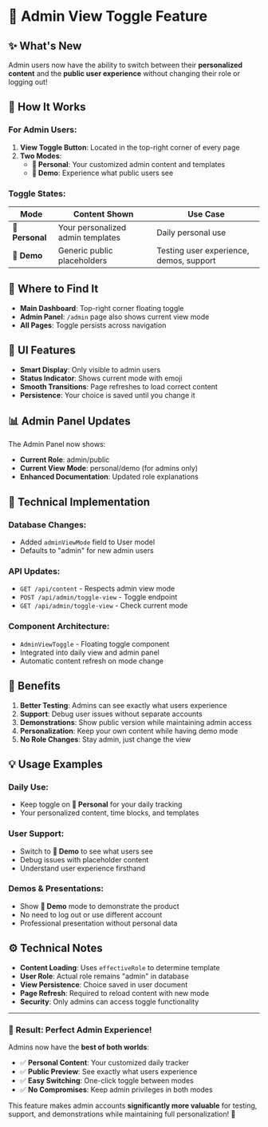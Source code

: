 # 👑 Admin View Toggle Feature

## ✨ **What's New**

Admin users now have the ability to switch between their **personalized content** and the **public user experience** without changing their role or logging out!

## 🎯 **How It Works**

### **For Admin Users:**

1. **View Toggle Button**: Located in the top-right corner of every page
2. **Two Modes**:
   - **👑 Personal**: Your customized admin content and templates
   - **👥 Demo**: Experience what public users see

### **Toggle States:**

| Mode            | Content Shown                     | Use Case                                |
| --------------- | --------------------------------- | --------------------------------------- |
| **👑 Personal** | Your personalized admin templates | Daily personal use                      |
| **👥 Demo**     | Generic public placeholders       | Testing user experience, demos, support |

## 🔧 **Where to Find It**

- **Main Dashboard**: Top-right corner floating toggle
- **Admin Panel**: `/admin` page also shows current view mode
- **All Pages**: Toggle persists across navigation

## 🎨 **UI Features**

- **Smart Display**: Only visible to admin users
- **Status Indicator**: Shows current mode with emoji
- **Smooth Transitions**: Page refreshes to load correct content
- **Persistence**: Your choice is saved until you change it

## 📊 **Admin Panel Updates**

The Admin Panel now shows:

- **Current Role**: admin/public
- **Current View Mode**: personal/demo (for admins only)
- **Enhanced Documentation**: Updated role explanations

## 🔐 **Technical Implementation**

### **Database Changes:**

- Added `adminViewMode` field to User model
- Defaults to "admin" for new admin users

### **API Updates:**

- `GET /api/content` - Respects admin view mode
- `POST /api/admin/toggle-view` - Toggle endpoint
- `GET /api/admin/toggle-view` - Check current mode

### **Component Architecture:**

- `AdminViewToggle` - Floating toggle component
- Integrated into daily view and admin panel
- Automatic content refresh on mode change

## 🚀 **Benefits**

1. **Better Testing**: Admins can see exactly what users experience
2. **Support**: Debug user issues without separate accounts
3. **Demonstrations**: Show public version while maintaining admin access
4. **Personalization**: Keep your own content while having demo mode
5. **No Role Changes**: Stay admin, just change the view

## 💡 **Usage Examples**

### **Daily Use:**

- Keep toggle on **👑 Personal** for your daily tracking
- Your personalized content, time blocks, and templates

### **User Support:**

- Switch to **👥 Demo** to see what users see
- Debug issues with placeholder content
- Understand user experience firsthand

### **Demos & Presentations:**

- Show **👥 Demo** mode to demonstrate the product
- No need to log out or use different account
- Professional presentation without personal data

## ⚙️ **Technical Notes**

- **Content Loading**: Uses `effectiveRole` to determine template
- **User Role**: Actual role remains "admin" in database
- **View Persistence**: Choice saved in user document
- **Page Refresh**: Required to reload content with new mode
- **Security**: Only admins can access toggle functionality

---

### 🎉 **Result: Perfect Admin Experience!**

Admins now have the **best of both worlds**:

- ✅ **Personal Content**: Your customized daily tracker
- ✅ **Public Preview**: See exactly what users experience
- ✅ **Easy Switching**: One-click toggle between modes
- ✅ **No Compromises**: Keep admin privileges in both modes

This feature makes admin accounts **significantly more valuable** for testing, support, and demonstrations while maintaining full personalization! 🚀
